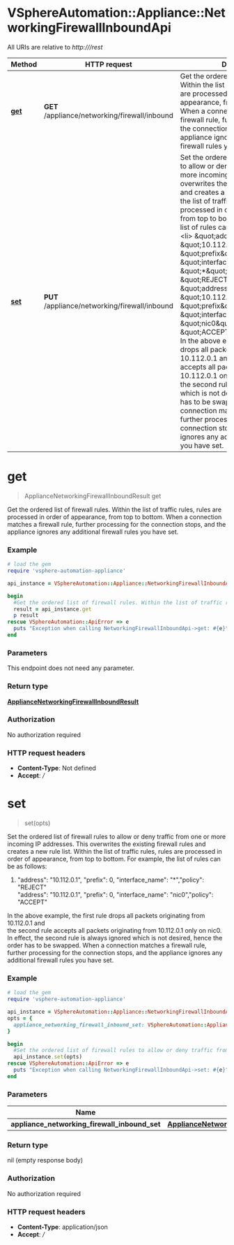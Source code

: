 # VSphereAutomation::Appliance::NetworkingFirewallInboundApi

All URIs are relative to *http:///rest*

Method | HTTP request | Description
------------- | ------------- | -------------
[**get**](NetworkingFirewallInboundApi.md#get) | **GET** /appliance/networking/firewall/inbound | Get the ordered list of firewall rules. Within the list of traffic rules, rules are processed in order of appearance, from top to bottom. When a connection matches a firewall rule, further processing for the connection stops, and the appliance ignores any additional firewall rules you have set.
[**set**](NetworkingFirewallInboundApi.md#set) | **PUT** /appliance/networking/firewall/inbound | Set the ordered list of firewall rules to allow or deny traffic from one or more incoming IP addresses. This overwrites the existing firewall rules and creates a new rule list. Within the list of traffic rules, rules are processed in order of appearance, from top to bottom. For example, the list of rules can be as follows: &lt;ol&gt; &lt;li&gt; \&quot;address\&quot;: \&quot;10.112.0.1\&quot;, \&quot;prefix\&quot;: 0, \&quot;interface_name\&quot;: \&quot;*\&quot;,\&quot;policy\&quot;: \&quot;REJECT\&quot;&lt;br&gt; \&quot;address\&quot;: \&quot;10.112.0.1\&quot;, \&quot;prefix\&quot;: 0, \&quot;interface_name\&quot;: \&quot;nic0\&quot;,\&quot;policy\&quot;: \&quot;ACCEPT\&quot;&lt;br&gt; &lt;/li&gt; &lt;/ol&gt; In the above example, the first rule drops all packets originating from 10.112.0.1 and&lt;br&gt; the second rule accepts all packets originating from 10.112.0.1 only on nic0. In effect, the second rule is always ignored which is not desired, hence the order has to be swapped. When a connection matches a firewall rule, further processing for the connection stops, and the appliance ignores any additional firewall rules you have set.


# **get**
> ApplianceNetworkingFirewallInboundResult get

Get the ordered list of firewall rules. Within the list of traffic rules, rules are processed in order of appearance, from top to bottom. When a connection matches a firewall rule, further processing for the connection stops, and the appliance ignores any additional firewall rules you have set.

### Example
```ruby
# load the gem
require 'vsphere-automation-appliance'

api_instance = VSphereAutomation::Appliance::NetworkingFirewallInboundApi.new

begin
  #Get the ordered list of firewall rules. Within the list of traffic rules, rules are processed in order of appearance, from top to bottom. When a connection matches a firewall rule, further processing for the connection stops, and the appliance ignores any additional firewall rules you have set.
  result = api_instance.get
  p result
rescue VSphereAutomation::ApiError => e
  puts "Exception when calling NetworkingFirewallInboundApi->get: #{e}"
end
```

### Parameters
This endpoint does not need any parameter.

### Return type

[**ApplianceNetworkingFirewallInboundResult**](ApplianceNetworkingFirewallInboundResult.md)

### Authorization

No authorization required

### HTTP request headers

 - **Content-Type**: Not defined
 - **Accept**: */*



# **set**
> set(opts)

Set the ordered list of firewall rules to allow or deny traffic from one or more incoming IP addresses. This overwrites the existing firewall rules and creates a new rule list. Within the list of traffic rules, rules are processed in order of appearance, from top to bottom. For example, the list of rules can be as follows: <ol> <li> \"address\": \"10.112.0.1\", \"prefix\": 0, \"interface_name\": \"*\",\"policy\": \"REJECT\"<br> \"address\": \"10.112.0.1\", \"prefix\": 0, \"interface_name\": \"nic0\",\"policy\": \"ACCEPT\"<br> </li> </ol> In the above example, the first rule drops all packets originating from 10.112.0.1 and<br> the second rule accepts all packets originating from 10.112.0.1 only on nic0. In effect, the second rule is always ignored which is not desired, hence the order has to be swapped. When a connection matches a firewall rule, further processing for the connection stops, and the appliance ignores any additional firewall rules you have set.

### Example
```ruby
# load the gem
require 'vsphere-automation-appliance'

api_instance = VSphereAutomation::Appliance::NetworkingFirewallInboundApi.new
opts = {
  appliance_networking_firewall_inbound_set: VSphereAutomation::ApplianceNetworkingFirewallInboundSet.new # ApplianceNetworkingFirewallInboundSet | 
}

begin
  #Set the ordered list of firewall rules to allow or deny traffic from one or more incoming IP addresses. This overwrites the existing firewall rules and creates a new rule list. Within the list of traffic rules, rules are processed in order of appearance, from top to bottom. For example, the list of rules can be as follows: <ol> <li> \"address\": \"10.112.0.1\", \"prefix\": 0, \"interface_name\": \"*\",\"policy\": \"REJECT\"<br> \"address\": \"10.112.0.1\", \"prefix\": 0, \"interface_name\": \"nic0\",\"policy\": \"ACCEPT\"<br> </li> </ol> In the above example, the first rule drops all packets originating from 10.112.0.1 and<br> the second rule accepts all packets originating from 10.112.0.1 only on nic0. In effect, the second rule is always ignored which is not desired, hence the order has to be swapped. When a connection matches a firewall rule, further processing for the connection stops, and the appliance ignores any additional firewall rules you have set.
  api_instance.set(opts)
rescue VSphereAutomation::ApiError => e
  puts "Exception when calling NetworkingFirewallInboundApi->set: #{e}"
end
```

### Parameters

Name | Type | Description  | Notes
------------- | ------------- | ------------- | -------------
 **appliance_networking_firewall_inbound_set** | [**ApplianceNetworkingFirewallInboundSet**](ApplianceNetworkingFirewallInboundSet.md)|  | [optional] 

### Return type

nil (empty response body)

### Authorization

No authorization required

### HTTP request headers

 - **Content-Type**: application/json
 - **Accept**: */*



